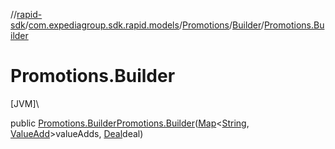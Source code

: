 //[rapid-sdk](../../../../index.md)/[com.expediagroup.sdk.rapid.models](../../index.md)/[Promotions](../index.md)/[Builder](index.md)/[Promotions.Builder](-promotions.-builder.md)

# Promotions.Builder

[JVM]\

public [Promotions.Builder](index.md)[Promotions.Builder](-promotions.-builder.md)([Map](https://docs.oracle.com/javase/8/docs/api/java/util/Map.html)&lt;[String](https://docs.oracle.com/javase/8/docs/api/java/lang/String.html), [ValueAdd](../../-value-add/index.md)&gt;valueAdds, [Deal](../../-deal/index.md)deal)
